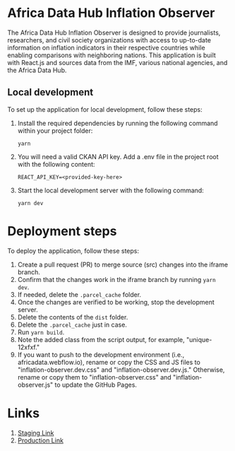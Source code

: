 # Africa Data Hub Inflation Observer
The Africa Data Hub Inflation Observer is designed to provide journalists, researchers, and civil society organizations with access to up-to-date information on inflation indicators in their respective countries while enabling comparisons with neighboring nations. This application is built with React.js and sources data from the IMF, various national agencies, and the Africa Data Hub.

## Local development

To set up the application for local development, follow these steps:

1. Install the required dependencies by running the following command within your project folder:

    ```
    yarn
    ```
2. You will need a valid CKAN API key. Add a .env file in the project root with the following content:

    ```
    REACT_API_KEY=<provided-key-here>
    ```
3. Start the local development server with the following command:
    ```
    yarn dev
    ```

# Deployment steps
To deploy the application, follow these steps:

1. Create a pull request (PR) to merge source (src) changes into the iframe branch.
2. Confirm that the changes work in the iframe branch by running `yarn dev`.
3. If needed, delete the `.parcel_cache` folder.
4. Once the changes are verified to be working, stop the development server.
5. Delete the contents of the `dist` folder.
6. Delete the `.parcel_cache` just in case.
7. Run `yarn build`.
8. Note the added class from the script output, for example, "unique-12xfxf."
9. If you want to push to the development environment (i.e., africadata.webflow.io), rename or copy the CSS and JS files to "inflation-observer.dev.css" and "inflation-observer.dev.js." Otherwise, rename or copy them to "inflation-observer.css" and "inflation-observer.js" to update the GitHub Pages.

# Links
1. [Staging Link](https://africadatahub.webflow.io/)
2. [Production Link](https://www.africadatahub.org/)
